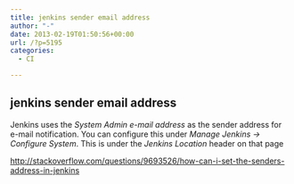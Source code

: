 ```yaml
---
title: jenkins sender email address
author: "-"
date: 2013-02-19T01:50:56+00:00
url: /?p=5195
categories:
  - CI

---
```

## jenkins sender email address
Jenkins uses the _System Admin e-mail address_ as the sender address for e-mail notification. You can configure this under _Manage Jenkins -> Configure System_. This is under the _Jenkins Location_ header on that page

http://stackoverflow.com/questions/9693526/how-can-i-set-the-senders-address-in-jenkins